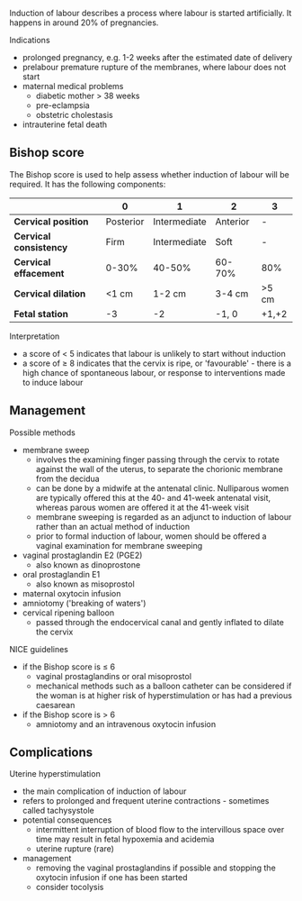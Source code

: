 Induction of labour describes a process where labour is started artificially. It happens in around 20% of pregnancies.  
  
Indications  
* prolonged pregnancy, e.g. 1\-2 weeks after the estimated date of delivery
* prelabour premature rupture of the membranes, where labour does not start
* maternal medical problems
	+ diabetic mother \> 38 weeks
	+ pre\-eclampsia
	+ obstetric cholestasis
* intrauterine fetal death

  
Bishop score
------------

  
The Bishop score is used to help assess whether induction of labour will be required. It has the following components:  
  


|  | **0** | **1** | **2** | **3** |
| --- | --- | --- | --- | --- |
| **Cervical position** | Posterior | Intermediate | Anterior | \- |
| **Cervical consistency** | Firm | Intermediate | Soft | \- |
| **Cervical effacement** | 0\-30% | 40\-50% | 60\-70% | 80% |
| **Cervical dilation** | \<1 cm | 1\-2 cm | 3\-4 cm | \>5 cm |
| **Fetal station** | \-3 | \-2 | \-1, 0 | \+1,\+2 |

  
Interpretation  
* a score of \< 5 indicates that labour is unlikely to start without induction
* a score of ≥ 8 indicates that the cervix is ripe, or 'favourable' \- there is a high chance of spontaneous labour, or response to interventions made to induce labour

  
Management
----------

  
Possible methods  
* membrane sweep
	+ involves the examining finger passing through the cervix to rotate against the wall of the uterus, to separate the chorionic membrane from the decidua
	+ can be done by a midwife at the antenatal clinic. Nulliparous women are typically offered this at the 40\- and 41\-week antenatal visit, whereas parous women are offered it at the 41\-week visit
	+ membrane sweeping is regarded as an adjunct to induction of labour rather than an actual method of induction
	+ prior to formal induction of labour, women should be offered a vaginal examination for membrane sweeping
* vaginal prostaglandin E2 (PGE2)
	+ also known as dinoprostone
* oral prostaglandin E1
	+ also known as misoprostol
* maternal oxytocin infusion
* amniotomy ('breaking of waters')
* cervical ripening balloon
	+ passed through the endocervical canal and gently inflated to dilate the cervix

  
NICE guidelines  
* if the Bishop score is ≤ 6
	+ vaginal prostaglandins or oral misoprostol
	+ mechanical methods such as a balloon catheter can be considered if the woman is at higher risk of hyperstimulation or has had a previous caesarean
* if the Bishop score is \> 6 
	+ amniotomy and an intravenous oxytocin infusion

  
Complications
-------------

  
Uterine hyperstimulation  
* the main complication of induction of labour
* refers to prolonged and frequent uterine contractions \- sometimes called tachysystole
* potential consequences
	+ intermittent interruption of blood flow to the intervillous space over time may result in fetal hypoxemia and acidemia
	+ uterine rupture (rare)
* management
	+ removing the vaginal prostaglandins if possible and stopping the oxytocin infusion if one has been started
	+ consider tocolysis
